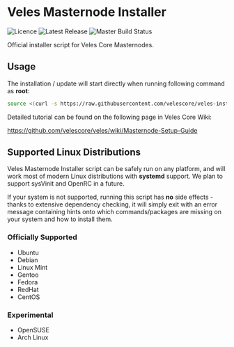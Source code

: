 
Veles Masternode Installer
===========================
![Licence](https://img.shields.io/github/license/velescore/veles-installer.svg?style=for-the-badge)   ![Latest Release](https://img.shields.io/github/tag-pre/velescore/veles-installer.svg?style=for-the-badge) ![Master Build Status](https://img.shields.io/travis/com/velescore/veles-installer/master.svg?style=for-the-badge)

Official installer script for Veles Core Masternodes.

## Usage
The installation / update will start directly when running following command as **root**:
```bash
source <(curl -s https://raw.githubusercontent.com/velescore/veles-installer/master/masternode.sh)
```

Detailed tutorial can be found on the following page in Veles Core Wiki:

https://github.com/velescore/veles/wiki/Masternode-Setup-Guide

## Supported Linux Distributions
Veles Masternode Installer script can be safely run on any platform, and will work most of modern Linux distributions with **systemd** support. We plan to support sysVinit and OpenRC in a future. 

If your system is not supported, running this script has **no** side effects - thanks to extensive dependency checking, it will simply exit with an error message containing hints onto which commands/packages are missing on your system and how to install them.

### Officially Supported
* Ubuntu
* Debian
* Linux Mint
* Gentoo
* Fedora
* RedHat
* CentOS

### Experimental
* OpenSUSE
* Arch Linux
